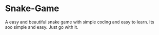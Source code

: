 # Snake-Game
A easy and beautiful snake game with simple coding and easy to learn. 
Its soo simple and easy.
Just go with it.
